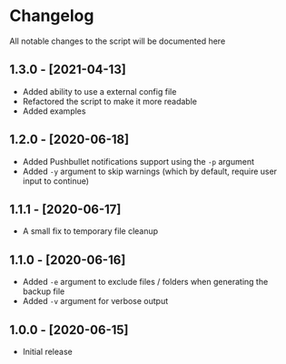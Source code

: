 # Changelog
All notable changes to the script will be documented here

## 1.3.0 - [2021-04-13] 
* Added ability to use a external config file
* Refactored the script to make it more readable
* Added examples

## 1.2.0 - [2020-06-18] 
* Added Pushbullet notifications support using the `-p` argument
* Added `-y` argument to skip warnings (which by default, require user input to continue)

## 1.1.1 - [2020-06-17] 
* A small fix to temporary file cleanup

## 1.1.0 - [2020-06-16] 
* Added `-e` argument to exclude files / folders when generating the backup file
* Added `-v` argument for verbose output

## 1.0.0 - [2020-06-15]
* Initial release
